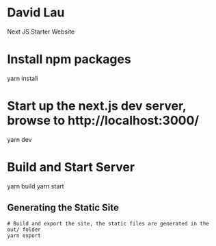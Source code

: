 # David Lau
Next JS Starter Website

# Install npm packages
yarn install

# Start up the next.js dev server, browse to http://localhost:3000/
yarn dev

# Build and Start Server
yarn build
yarn start

## Generating the Static Site
```
# Build and export the site, the static files are generated in the out/ folder
yarn export
```
